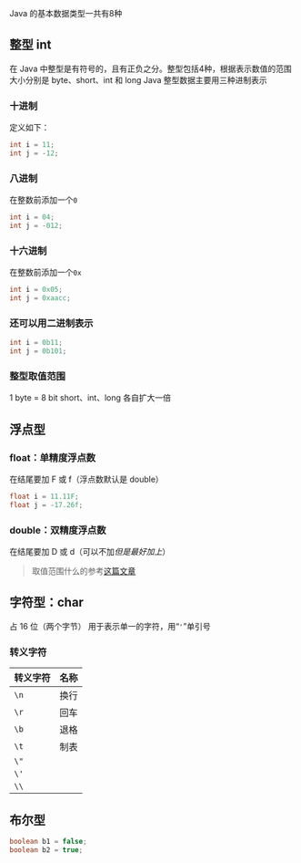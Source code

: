 Java 的基本数据类型一共有8种
## 整型 int
在 Java 中整型是有符号的，且有正负之分。整型包括4种，根据表示数值的范围大小分别是 byte、short、int 和 long
Java 整型数据主要用三种进制表示
### 十进制
定义如下：
```java
int i = 11;
int j = -12;
```
### 八进制
在整数前添加一个`0`
```java
int i = 04;
int j = -012;
```
### 十六进制
在整数前添加一个`0x`
```java
int i = 0x05;
int j = 0xaacc;
```
### 还可以用二进制表示
```java
int i = 0b11;
int j = 0b101;
```
### 整型取值范围
1 byte = 8 bit
short、int、long 各自扩大一倍
## 浮点型
### float：单精度浮点数
在结尾要加 F 或 f（浮点数默认是 double）
```java
float i = 11.11F;
float j = -17.26f;
```
### double：双精度浮点数
在结尾要加 D 或 d（可以不加*但是最好加上*）
>取值范围什么的参考[这篇文章](https://blog.csdn.net/shichimiyasatone/article/details/85276316)
## 字符型：char
占 16 位（两个字节）
用于表示单一的字符，用“`'`”单引号
### 转义字符
转义字符|名称
-|-
`\n`|换行
`\r`|回车
`\b`|退格
`\t`|制表
`\"`|
`\'`|
`\\`|
## 布尔型
```java
boolean b1 = false;
boolean b2 = true;
```
